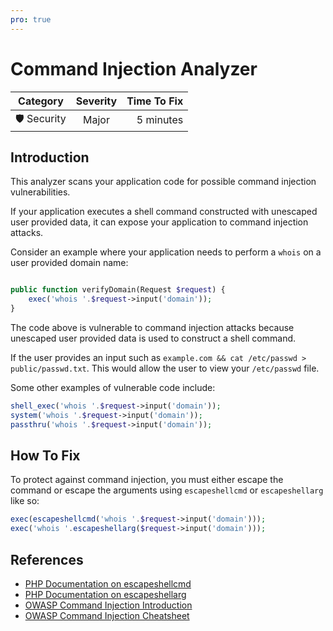 ```yaml
---
pro: true
---
```


# Command Injection Analyzer <Badge text="PRO" type="tip"/>

| Category       | Severity   | Time To Fix  |
| -------------  |:----------:| ------------:|
| 🛡️ Security    | Major      | 5 minutes    |

## Introduction

This analyzer scans your application code for possible command injection vulnerabilities.

If your application executes a shell command constructed with unescaped user provided data, it can expose your application to command injection attacks.

Consider an example where your application needs to perform a `whois` on a user provided domain name:

```php

public function verifyDomain(Request $request) {
    exec('whois '.$request->input('domain'));
}
```

The code above is vulnerable to command injection attacks because unescaped user provided data is used to construct a shell command.

If the user provides an input such as `example.com && cat /etc/passwd > public/passwd.txt`. This would allow the user to view your `/etc/passwd` file.

Some other examples of vulnerable code include:

```php
shell_exec('whois '.$request->input('domain'));
system('whois '.$request->input('domain'));
passthru('whois '.$request->input('domain'));
```

## How To Fix

To protect against command injection, you must either escape the command or escape the arguments using `escapeshellcmd` or `escapeshellarg` like so:

```php
exec(escapeshellcmd('whois '.$request->input('domain')));
exec('whois '.escapeshellarg($request->input('domain')));
```

## References

- [PHP Documentation on escapeshellcmd](https://www.php.net/manual/en/function.escapeshellcmd)
- [PHP Documentation on escapeshellarg](https://www.php.net/manual/en/function.escapeshellarg)
- [OWASP Command Injection Introduction](https://owasp.org/www-community/attacks/Command_Injection)
- [OWASP Command Injection Cheatsheet](https://cheatsheetseries.owasp.org/cheatsheets/OS_Command_Injection_Defense_Cheat_Sheet.html)